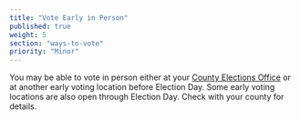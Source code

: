 ```yaml
---
title: "Vote Early in Person"
published: true
weight: 5
section: "ways-to-vote"
priority: "Minor"
---
```


You may be able to vote in person either at your [County Elections Office](#section-election-office-contact) or at another early voting location before Election Day. Some early voting locations are also open through Election Day. Check with your county for details. 
